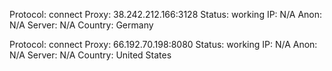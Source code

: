 Protocol: connect
Proxy: 38.242.212.166:3128
Status: working
IP: N/A
Anon: N/A
Server: N/A
Country: Germany

Protocol: connect
Proxy: 66.192.70.198:8080
Status: working
IP: N/A
Anon: N/A
Server: N/A
Country: United States

